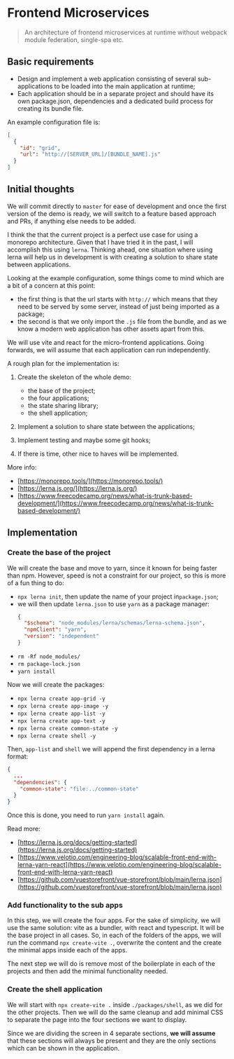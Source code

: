 # Frontend Microservices

> An architecture of frontend microservices at runtime without webpack module federation, single-spa etc.

## Basic requirements

- Design and implement a web application consisting of several sub-applications to be loaded into the main application at runtime;
- Each application should be in a separate project and should have its own package.json, dependencies and a dedicated build process for creating its bundle file.

An example configuration file is:

```json
[
  {
    "id": "grid",
    "url": "http://[SERVER_URL]/[BUNDLE_NAME].js"
  }
]
```

## Initial thoughts

We will commit directly to `master` for ease of development and once the first version of the demo is ready, we will switch to a feature based approach and PRs, if anything else needs to be added.

I think the that the current project is a perfect use case for using a monorepo architecture. Given that I have tried it in the past, I will accomplish this using `lerna`. Thinking ahead, one situation where using lerna will help us in development is with creating a solution to share state between applications.

Looking at the example configuration, some things come to mind which are a bit of a concern at this point:

- the first thing is that the url starts with `http://` which means that they need to be served by some server, instead of just being imported as a package;
- the second is that we only import the `.js` file from the bundle, and as we know a modern web application has other assets apart from this.

We will use vite and react for the micro-frontend applications. Going forwards, we will assume that each application can run independently.

A rough plan for the implementation is:

1. Create the skeleton of the whole demo:

   - the base of the project;
   - the four applications;
   - the state sharing library;
   - the shell application;

2. Implement a solution to share state between the applications;
3. Implement testing and maybe some git hooks;
4. If there is time, other nice to haves will be implemented.

More info:

- [https://monorepo.tools/](https://monorepo.tools/)
- [https://lerna.js.org/](https://lerna.js.org/)
- [https://www.freecodecamp.org/news/what-is-trunk-based-development/](https://www.freecodecamp.org/news/what-is-trunk-based-development/)

## Implementation

### Create the base of the project

We will create the base and move to yarn, since it known for being faster than npm. However, speed is not a constraint for our project, so this is more of a fun thing to do:

- `npx lerna init`, then update the name of your project in`package.json`;
- we will then update `lerna.json` to use `yarn` as a package manager:
  ```json
  {
    "$schema": "node_modules/lerna/schemas/lerna-schema.json",
    "npmClient": "yarn",
    "version": "independent"
  }
  ```
- `rm -Rf node_modules/`
- `rm package-lock.json`
- `yarn install`

Now we will create the packages:

- `npx lerna create app-grid -y`
- `npx lerna create app-image -y`
- `npx lerna create app-list -y`
- `npx lerna create app-text -y`
- `npx lerna create common-state -y`
- `npx lerna create shell -y`

Then, `app-list` and `shell` we will append the first dependency in a lerna format:

```json
{
  ...
  "dependencies": {
    "common-state": "file:../common-state"
  }
}
```

Once this is done, you need to run `yarn install` again.

Read more:

- [https://lerna.js.org/docs/getting-started](https://lerna.js.org/docs/getting-started)
- [https://www.velotio.com/engineering-blog/scalable-front-end-with-lerna-yarn-react](https://www.velotio.com/engineering-blog/scalable-front-end-with-lerna-yarn-react)
- [https://github.com/vuestorefront/vue-storefront/blob/main/lerna.json](https://github.com/vuestorefront/vue-storefront/blob/main/lerna.json)

### Add functionality to the sub apps

In this step, we will create the four apps. For the sake of simplicity, we will use the same solution: vite as a bundler, with react and typescript. It will be the base project in all cases. So, in each of the folders of the apps, we will run the command `npx create-vite .`, overwrite the content and the create the minimal apps inside each of the apps.

The next step we will do is remove most of the boilerplate in each of the projects and then add the minimal functionality needed.

### Create the shell application

We will start with `npx create-vite .` inside `./packages/shell`, as we did for the other projects. Then we will do the same cleanup and add minimal CSS to separate the page into the four sections we want to display.

Since we are dividing the screen in 4 separate sections, **we will assume** that these sections will always be present and they are the only sections which can be shown in the application.
